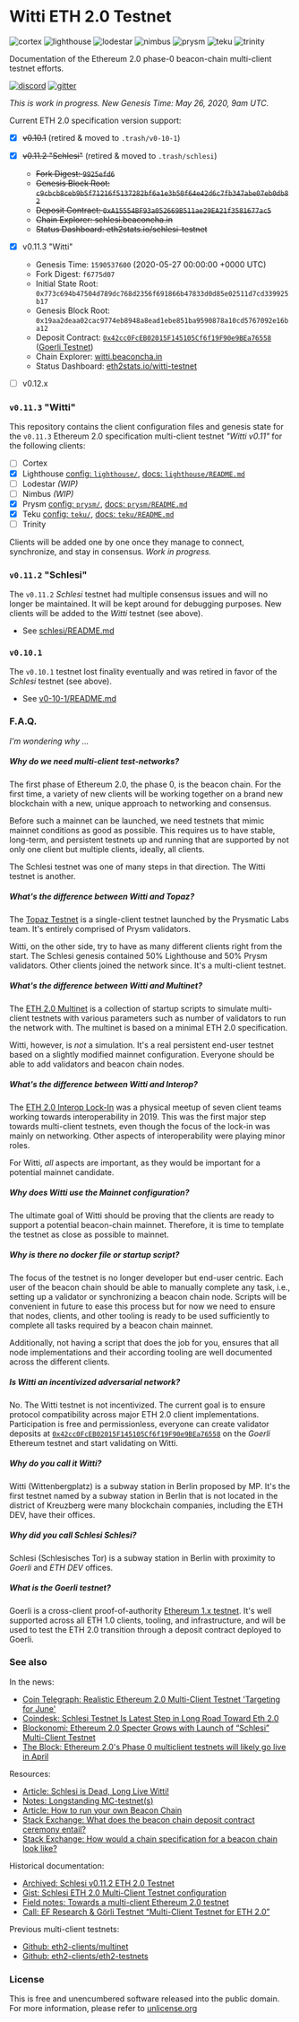 
# Witti ETH 2.0 Testnet
![cortex](https://img.shields.io/badge/cortex-n%2Fa-inactive)
![lighthouse](https://img.shields.io/badge/lighthouse-active-success)
![lodestar](https://img.shields.io/badge/lodestar-in--progress-yellow)
![nimbus](https://img.shields.io/badge/nimbus-in--progress-yellow)
![prysm](https://img.shields.io/badge/prysm-active-success)
![teku](https://img.shields.io/badge/teku-active-success)
![trinity](https://img.shields.io/badge/trinity-n%2Fa-inactive)

Documentation of the Ethereum 2.0 phase-0 beacon-chain multi-client testnet efforts.

[![discord](https://img.shields.io/badge/discord-eth2%23schlesi-9cf)](https://discord.gg/P5TRzdb)
[![gitter](https://img.shields.io/badge/gitter-goerli%2Fschlesi-f6b)](https://gitter.im/goerli/schlesi)

_This is work in progress. New Genesis Time: May 26, 2020, 9am UTC._

Current ETH 2.0 specification version support:
- [x] ~~v0.10.1~~ (retired & moved to `.trash/v0-10-1`)
- [x] ~~v0.11.2 "Schlesi"~~ (retired & moved to `.trash/schlesi`)
  - ~~Fork Digest: `9925efd6`~~
  - ~~Genesis Block Root: `c9cbcb8ceb9b5f71216f5137282bf6a1e3b50f64e42d6c7fb347abe07eb0db82`~~
  - ~~Deposit Contract: `0xA15554BF93a052669B511ae29EA21f3581677ac5`~~
  - ~~Chain Explorer: schlesi.beaconcha.in~~
  - ~~Status Dashboard: eth2stats.io/schlesi-testnet~~
- [x] v0.11.3 "Witti"
  - Genesis Time: `1590537600` (2020-05-27 00:00:00 +0000 UTC)
  - Fork Digest: `f6775d07`
  - Initial State Root: `0x773c694b47504d789dc768d2356f691866b47833d0d85e02511d7cd339925b17`
  - Genesis Block Root: `0x19aa2deaa02cac9774eb8948a8ead1ebe851ba9590878a10cd5767092e16ba12`
  - Deposit Contract: [`0x42cc0FcEB02015F145105Cf6f19F90e9BEa76558`](https://goerli.etherscan.io/address/0x42cc0FcEB02015F145105Cf6f19F90e9BEa76558) ([Goerli Testnet](https://github.com/goerli/testnet))
  - Chain Explorer: [witti.beaconcha.in](https://witti.beaconcha.in/)
  - Status Dashboard: [eth2stats.io/witti-testnet](https://eth2stats.io/witti-testnet)
- [ ] v0.12.x


### `v0.11.3` "Witti"
This repository contains the client configuration files and genesis state for the `v0.11.3` Ethereum 2.0 specification multi-client testnet _"Witti v0.11"_ for the following clients:
- [ ] Cortex
- [x] Lighthouse [config: `lighthouse/`](lighthouse/), [docs: `lighthouse/README.md`](lighthouse/README.md)
- [ ] Lodestar _(WIP)_
- [ ] Nimbus _(WIP)_
- [x] Prysm [config: `prysm/`](prysm/), [docs: `prysm/README.md`](prysm/README.md)
- [x] Teku [config: `teku/`](teku/), [docs: `teku/README.md`](teku/README.md)
- [ ] Trinity

Clients will be added one by one once they manage to connect, synchronize, and stay in consensus. _Work in progress._
### `v0.11.2` "Schlesi"
The `v0.11.2` _Schlesi_ testnet had multiple consensus issues and will no longer be maintained. It will be kept around for debugging purposes. New clients will be added to the _Witti_ testnet (see above).

* See [schlesi/README.md](./.trash/schlesi/README.md)

### `v0.10.1`
The `v0.10.1` testnet lost finality eventually and was retired in favor of the _Schlesi_ testnet (see above).

* See [v0-10-1/README.md](./.trash/v0-10-1/README.md)

### F.A.Q.
_I'm wondering why ..._

##### Why do we need multi-client test-networks?
The first phase of Ethereum 2.0, the phase 0, is the beacon chain. For the first time, a variety of new clients will be working together on a brand new blockchain with a new, unique approach to networking and consensus.

Before such a mainnet can be launched, we need testnets that mimic mainnet conditions as good as possible. This requires us to have stable, long-term, and persistent testnets up and running that are supported by not only one client but multiple clients, ideally, all clients.

The Schlesi testnet was one of many steps in that direction. The Witti testnet is another.

##### What's the difference between Witti and _Topaz_?
The [Topaz Testnet](https://medium.com/prysmatic-labs/introducing-topaz-testnet-8e8a4e00a700) is a single-client testnet launched by the Prysmatic Labs team. It's entirely comprised of Prysm validators.

Witti, on the other side, try to have as many different clients right from the start. The Schlesi genesis contained 50% Lighthouse and 50% Prysm validators. Other clients joined the network since. It's a multi-client testnet.

##### What's the difference between Witti and _Multinet_?
The [ETH 2.0 Multinet](https://github.com/eth2-clients/multinet) is a collection of startup scripts to simulate multi-client testnets with various parameters such as number of validators to run the network with. The multinet is based on a minimal ETH 2.0 specification.

Witti, however, is _not_ a simulation. It's a real persistent end-user testnet based on a slightly modified mainnet configuration. Everyone should be able to add validators and beacon chain nodes.

##### What's the difference between Witti and _Interop_?
The [ETH 2.0 Interop Lock-In](https://blog.ethereum.org/2019/09/19/eth2-interop-in-review/) was a physical meetup of seven client teams working towards interoperability in 2019. This was the first major step towards multi-client testnets, even though the focus of the lock-in was mainly on networking. Other aspects of interoperability were playing minor roles.

For Witti, _all_ aspects are important, as they would be important for a potential mainnet candidate.

##### Why does Witti use the _Mainnet_ configuration?
The ultimate goal of Witti should be proving that the clients are ready to support a potential beacon-chain mainnet. Therefore, it is time to template the testnet as close as possible to mainnet.

##### Why is there no docker file or startup script?
The focus of the testnet is no longer developer but end-user centric. Each user of the beacon chain should be able to manually complete any task, i.e., setting up a validator or synchronizing a beacon chain node. Scripts will be convenient in future to ease this process but for now we need to ensure that nodes, clients, and other tooling is ready to be used sufficiently to complete all tasks required by a beacon chain mainnet.

Additionally, not having a script that does the job for you, ensures that all node implementations and their according tooling are well documented across the different clients.

##### Is _Witti_ an incentivized adversarial network?
No. The Witti testnet is not incentivized. The current goal is to ensure protocol compatibility across major ETH 2.0 client implementations. Participation is free and permissionless, everyone can create validator deposits at [`0x42cc0FcEB02015F145105Cf6f19F90e9BEa76558`](https://goerli.etherscan.io/address/0x42cc0FcEB02015F145105Cf6f19F90e9BEa76558) on the _Goerli_ Ethereum testnet and start validating on Witti.

##### Why do you call it _Witti_?
Witti (Wittenbergplatz) is a subway station in Berlin proposed by MP. It's the first testnet named by a subway station in Berlin that is not located in the district of Kreuzberg were many blockchain companies, including the ETH DEV, have their offices.

##### Why did you call Schlesi _Schlesi_?
Schlesi (Schlesisches Tor) is a subway station in Berlin with proximity to _Goerli_ and _ETH DEV_ offices.

##### What is the _Goerli_ testnet?
Goerli is a cross-client proof-of-authority [Ethereum 1.x testnet](https://github.com/goerli/testnet). It's well supported across all ETH 1.0 clients, tooling, and infrastructure, and will be used to test the ETH 2.0 transition through a deposit contract deployed to Goerli.

### See also
In the news:
- [Coin Telegraph: Realistic Ethereum 2.0 Multi-Client Testnet 'Targeting for June' ](https://cointelegraph.com/news/realistic-ethereum-20-multi-client-testnet-targeting-for-june)
- [Coindesk: Schlesi Testnet Is Latest Step in Long Road Toward Eth 2.0](https://www.coindesk.com/ethereum-schlesi-testnet-eth-2-0)
- [Blockonomi: Ethereum 2.0 Specter Grows with Launch of “Schlesi” Multi-Client Testnet](https://blockonomi.com/ethereum-2-launch-schlesi-multi-client-testnet/)
- [The Block: Ethereum 2.0's Phase 0 multiclient testnets will likely go live in April](https://www.theblockcrypto.com/post/60292/ethereum-2-0s-phase-0-multiclient-testnets-will-likely-go-live-in-april-predicts-buterin)

Resources:
- [Article: Schlesi is Dead, Long Live Witti!](https://medium.com/@SomerEsat/schlesi-is-dead-long-live-witti-151178064c3c)
- [Notes: Longstanding MC-testnet(s)](https://notes.ethereum.org/DLu2WPtDSMOeNlnBth03Dw)
- [Article: How to run your own Beacon Chain](https://dev.to/q9/how-to-run-your-own-beacon-chain-e70)
- [Stack Exchange: What does the beacon chain deposit contract ceremony entail?](https://ethereum.stackexchange.com/questions/80258/what-does-the-beacon-chain-deposit-contract-ceremony-entail)
- [Stack Exchange: How would a chain specification for a beacon chain look like?](https://ethereum.stackexchange.com/questions/80264/how-would-a-chain-specification-for-a-beacon-chain-look-like)

Historical documentation:
- [Archived: Schlesi v0.11.2 ETH 2.0 Testnet](./.trash/schlesi/README.md)
- [Gist: Schlesi ETH 2.0 Multi-Client Testnet configuration](https://gist.github.com/q9f/d6eea3ea3356e41bde81864143284ce9)
- [Field notes: Towards a multi-client Ethereum 2.0 testnet](https://hackmd.io/GIwaFeGaQn6q7VYb_n94LA)
- [Call: EF Research & Görli Testnet “Multi-Client Testnet for ETH 2.0”](https://hackmd.io/Nx204wkTSgeGB0UzNXhz9g)

Previous multi-client testnets:
- [Github: eth2-clients/multinet](https://github.com/eth2-clients/multinet)
- [Github: eth2-clients/eth2-testnets](https://github.com/eth2-clients/eth2-testnets)

### License
This is free and unencumbered software released into the public domain. For more information, please refer to [unlicense.org](https://unlicense.org)
